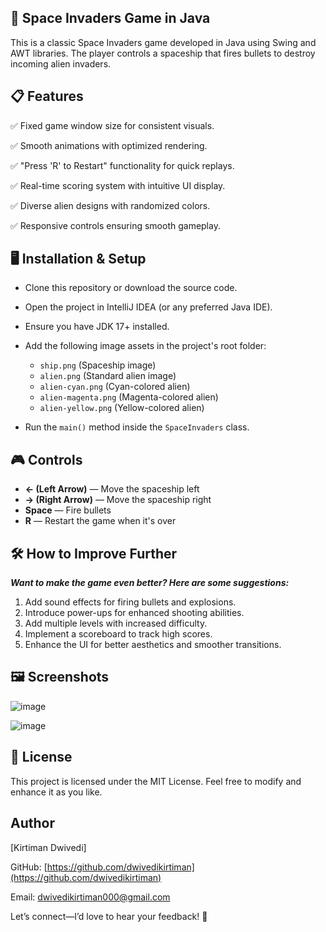## 🚀 Space Invaders Game in Java

This is a classic Space Invaders game developed in Java using Swing and AWT libraries. The player controls a spaceship that fires bullets to destroy incoming alien invaders.

## 📋 Features

✅ Fixed game window size for consistent visuals.

✅ Smooth animations with optimized rendering.

✅ "Press 'R' to Restart" functionality for quick replays.

✅ Real-time scoring system with intuitive UI display.

✅ Diverse alien designs with randomized colors.

✅ Responsive controls ensuring smooth gameplay.

## 🖥️ Installation & Setup

- Clone this repository or download the source code.

- Open the project in IntelliJ IDEA (or any preferred Java IDE).

- Ensure you have JDK 17+ installed.

- Add the following image assets in the project's root folder:

   - `ship.png` (Spaceship image)  
   - `alien.png` (Standard alien image)  
   - `alien-cyan.png` (Cyan-colored alien)  
   - `alien-magenta.png` (Magenta-colored alien)  
   - `alien-yellow.png` (Yellow-colored alien)  

- Run the `main()` method inside the `SpaceInvaders` class.

## 🎮 Controls

- **← (Left Arrow)** — Move the spaceship left  
- **→ (Right Arrow)** — Move the spaceship right  
- **Space** — Fire bullets  
- **R** — Restart the game when it's over  

## 🛠️ How to Improve Further

***Want to make the game even better? Here are some suggestions:***

1. Add sound effects for firing bullets and explosions.  
2. Introduce power-ups for enhanced shooting abilities.  
3. Add multiple levels with increased difficulty.  
4. Implement a scoreboard to track high scores.  
5. Enhance the UI for better aesthetics and smoother transitions.  

## 🖼️ Screenshots

![image](https://github.com/user-attachments/assets/e5fc218b-8857-4fee-a462-6f6f7272529d)

![image](https://github.com/user-attachments/assets/285ca4a2-50e2-4ee6-b5f7-ec8385d2ebb5)


## 📄 License

This project is licensed under the MIT License. Feel free to modify and enhance it as you like.

## Author

[Kirtiman Dwivedi]  

GitHub: [https://github.com/dwivedikirtiman](https://github.com/dwivedikirtiman)  

Email: [dwivedikirtiman000@gmail.com](mailto:dwivedikirtiman000@gmail.com)  

Let’s connect—I’d love to hear your feedback! 🚀
